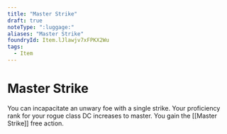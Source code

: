 ```yaml
---
title: "Master Strike"
draft: true
noteType: ":luggage:"
aliases: "Master Strike"
foundryId: Item.lJlawjv7xFPKX2Wu
tags:
  - Item
---
```


# Master Strike

You can incapacitate an unwary foe with a single strike. Your proficiency rank for your rogue class DC increases to master. You gain the [[Master Strike]] free action.
